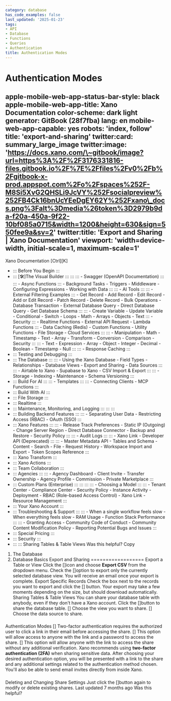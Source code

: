 ```yaml
---
category: database
has_code_examples: false
last_updated: '2025-01-23'
tags:
- API
- Database
- Functions
- Queries
- Authentication
title: Authentication Modes
---
```


# Authentication Modes

apple-mobile-web-app-status-bar-style: black
apple-mobile-web-app-title: Xano Documentation
color-scheme: dark light
generator: GitBook (28f7fba)
lang: en
mobile-web-app-capable: yes
robots: 'index, follow'
title: 'export-and-sharing'
twitter:card: summary\_large\_image
twitter:image: 'https://docs.xano.com/\~gitbook/image?url=https%3A%2F%2F3176331816-files.gitbook.io%2F%7E%2Ffiles%2Fv0%2Fb%2Fgitbook-x-prod.appspot.com%2Fo%2Fspaces%252F-M8Si5XvG2QHSLi9JcVY%252Fsocialpreview%252FB4Ck16bnUcYEeDgEY62Y%252Fxano\_docs.png%3Falt%3Dmedia%26token%3D2979b9da-f20a-450a-9f22-10bf085a0715&width=1200&height=630&sign=550fee9a&sv=2'
twitter:title: 'Export and Sharing \| Xano Documentation'
viewport: 'width=device-width, initial-scale=1, maximum-scale=1'
---
[](../../index.html)
Xano Documentation
[Ctrl][K]
-   ::: 
    Before You Begin
    :::
-   ::: 
    [🛠️]The Visual Builder
    :::
        ::: 
            ::: 
            -   Swagger (OpenAPI Documentation)
            :::
            ::: 
            -   Async Functions
            :::
        -   Background Tasks
        -   Triggers
        -   Middleware
        -   Configuring Expressions
        -   Working with Data
        :::
        ::: 
        -   AI Tools
            ::: 
                ::: 
                -   External Filtering Examples
                :::
            -   Get Record
            -   Add Record
            -   Edit Record
            -   Add or Edit Record
            -   Patch Record
            -   Delete Record
            -   Bulk Operations
            -   Database Transaction
            -   External Database Query
            -   Direct Database Query
            -   Get Database Schema
            :::
            ::: 
            -   Create Variable
            -   Update Variable
            -   Conditional
            -   Switch
            -   Loops
            -   Math
            -   Arrays
            -   Objects
            -   Text
            :::
        -   Security
            ::: 
            -   Realtime Functions
            -   External API Request
            -   Lambda Functions
            :::
        -   Data Caching (Redis)
        -   Custom Functions
        -   Utility Functions
        -   File Storage
        -   Cloud Services
        :::
        ::: 
        -   Manipulation
        -   Math
        -   Timestamp
        -   Text
        -   Array
        -   Transform
        -   Conversion
        -   Comparison
        -   Security
        :::
        ::: 
        -   Text
        -   Expression
        -   Array
        -   Object
        -   Integer
        -   Decimal
        -   Boolean
        -   Timestamp
        -   Null
        :::
        ::: 
        -   Response Caching
        :::
-   ::: 
    Testing and Debugging
    :::
-   ::: 
    The Database
    :::
        ::: 
        -   Using the Xano Database
        -   Field Types
        -   Relationships
        -   Database Views
        -   Export and Sharing
        -   Data Sources
        :::
        ::: 
        -   Airtable to Xano
        -   Supabase to Xano
        -   CSV Import & Export
        :::
        ::: 
        -   Storage
        -   Indexing
        -   Maintenance
        -   Schema Versioning
        :::
-   ::: 
    Build For AI
    :::
        ::: 
        -   Templates
        :::
        ::: 
        -   Connecting Clients
        -   MCP Functions
        :::
-   ::: 
    Build With AI
    :::
-   ::: 
    File Storage
    :::
-   ::: 
    Realtime
    :::
-   ::: 
    Maintenance, Monitoring, and Logging
    :::
        ::: 
        :::
-   ::: 
    Building Backend Features
    :::
        ::: 
        -   Separating User Data
        -   Restricting Access (RBAC)
        -   OAuth (SSO)
        :::
-   ::: 
    Xano Features
    :::
        ::: 
        -   Release Track Preferences
        -   Static IP (Outgoing)
        -   Change Server Region
        -   Direct Database Connector
        -   Backup and Restore
        -   Security Policy
        :::
        ::: 
        -   Audit Logs
        :::
        ::: 
        -   Xano Link
        -   Developer API (Deprecated)
        :::
        ::: 
        -   Master Metadata API
        -   Tables and Schema
        -   Content
        -   Search
        -   File
        -   Request History
        -   Workspace Import and Export
        -   Token Scopes Reference
        :::
-   ::: 
    Xano Transform
    :::
-   ::: 
    Xano Actions
    :::
-   ::: 
    Team Collaboration
    :::
-   ::: 
    Agencies
    :::
        ::: 
        -   Agency Dashboard
        -   Client Invite
        -   Transfer Ownership
        -   Agency Profile
        -   Commission
        -   Private Marketplace
        :::
-   ::: 
    Custom Plans (Enterprise)
    :::
        ::: 
            ::: 
                ::: 
                -   Choosing a Model
                :::
            :::
        -   Tenant Center
        -   Compliance Center
        -   Security Policy
        -   Instance Activity
        -   Deployment
        -   RBAC (Role-based Access Control)
        -   Xano Link
        -   Resource Management
        :::
-   ::: 
    Your Xano Account
    :::
-   ::: 
    Troubleshooting & Support
    :::
        ::: 
        -   When a single workflow feels slow
        -   When everything feels slow
        -   RAM Usage
        -   Function Stack Performance
        :::
        ::: 
        -   Granting Access
        -   Community Code of Conduct
        -   Community Content Modification Policy
        -   Reporting Potential Bugs and Issues
        :::
-   ::: 
    Special Pricing
    :::
-   ::: 
    Security
    :::
-   ::: 
    :::
    Sharing Tables & Table Views
Was this helpful?
Copy
1.  The Database
2.  Database Basics
Export and Sharing 
==================
Export a Table or View
Click the []icon and choose **Export CSV** from the dropdown menu.
Check the []option to export only the currently selected database view.
You will receive an email once your export is complete.
Export Specific Records
Check the box next to the records you want to export and click the [] button.
Your export may take a few moments depending on the size, but should download automatically.
Sharing Tables & Table Views
You can share your database table with anybody, even if they don\'t have a Xano account.
Click the []button to share the database table.
[] Choose the view you want to share.
[] Choose the data source to share.
###  
Authentication Modes
[] Two-factor authentication requires the authorized user to click a link in their email before accessing the share.
[] This option will allow access to anyone with the link and a password to access the share.
[] This option will allow anyone with the link to access the share without any additional verification.
Xano recommends using **two-factor authentication (2FA)** when sharing sensitive data.
After choosing your desired authentication option, you will be presented with a link to the share and any additional settings related to the authentication method chosen. You\'ll also be able to send email invites directly from inside Xano.
###  
Deleting and Changing Share Settings
Just click the []button again to modify or delete existing shares.
Last updated 7 months ago
Was this helpful?